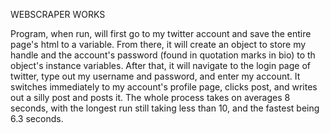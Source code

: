 WEBSCRAPER WORKS

Program, when run, will first go to my twitter account and save the entire page's html to a variable. From there, it will create an object to store my handle and the account's password (found in quotation marks in bio) to th object's instance variables. After that, it will navigate to the login page of twitter, type out my username and password, and enter my account. It switches immediately to my account's profile page, clicks post, and writes out a silly post and posts it. The whole process takes on averages 8 seconds, with the longest run still taking less than 10, and the fastest being 6.3 seconds.
